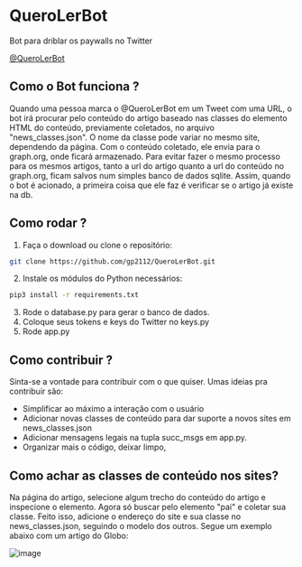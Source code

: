 # QueroLerBot
Bot para driblar os paywalls no Twitter

<a href="https://twitter.com/QuerolerBot">@QueroLerBot</a>

## Como o Bot funciona ?

Quando uma pessoa marca o @QueroLerBot em um Tweet com uma URL, o bot 
irá procurar pelo conteúdo do artigo baseado nas classes do elemento HTML do conteúdo,
previamente coletados, no arquivo "news_classes.json". O nome da classe pode variar no mesmo site,
dependendo da página.
Com o conteúdo coletado, ele envia para o graph.org, onde ficará armazenado.
Para evitar fazer o mesmo processo para os mesmos artigos, tanto a url do artigo quanto a url do
conteúdo no graph.org, ficam salvos num simples banco de dados sqlite. 
Assim, quando o bot é acionado, a primeira coisa que ele faz é verificar se o artigo já existe na db.

## Como rodar ?

1. Faça o download ou clone o repositório:
  ```bash 
  git clone https://github.com/gp2112/QueroLerBot.git
  ```
2. Instale os módulos do Python necessários:
  ```bash
  pip3 install -r requirements.txt
  ```
3. Rode o database.py para gerar o banco de dados.
4. Coloque seus tokens e keys do Twitter no keys.py
5. Rode app.py

## Como contribuir ?
Sinta-se a vontade para contribuir com o que quiser.
Umas ideias pra contribuir são:
* Simplificar ao máximo a interação com o usuário
* Adicionar novas classes de conteúdo para dar suporte a novos sites em news_classes.json
* Adicionar mensagens legais na tupla succ_msgs em app.py.
* Organizar mais o código, deixar limpo,

## Como achar as classes de conteúdo nos sites?
Na página do artigo, selecione algum trecho do conteúdo do artigo e inspecione o elemento.
Agora só buscar pelo elemento "pai" e coletar sua classe. 
Feito isso, adicione o endereço do site e sua classe no news_classes.json, seguindo o modelo dos outros.
Segue um exemplo abaixo com um artigo do Globo:

![image](https://user-images.githubusercontent.com/26512375/114201969-20ee5380-992d-11eb-9616-31e16f8bfc87.png)
